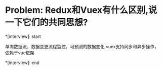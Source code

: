 # Problem: Redux和Vuex有什么区别,说一下它们的共同思想?

*[interview]: start

单向数据流，数据变更流程监控，可预测的数据变化
vuex支持同步和异步操作，依赖于vue框架

*[interview]: end
